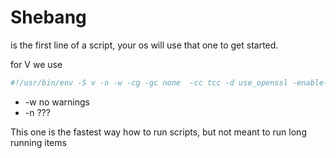 # Shebang

is the first line of a script, your os will use that one to get started.

for V we use

```bash
#!/usr/bin/env -S v -n -w -cg -gc none  -cc tcc -d use_openssl -enable-globals run
```

- -w no warnings 
- -n ??? 

This one is the fastest way how to run scripts, but not meant to run long running items
